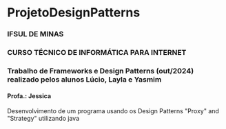 # ProjetoDesignPatterns
### IFSUL DE MINAS
### CURSO TÉCNICO DE INFORMÁTICA PARA INTERNET
### Trabalho de Frameworks e Design Patterns (out/2024) realizado pelos alunos Lúcio, Layla e Yasmim
#### Profa.: Jessica

Desenvolvimento de um programa usando os Design Patterns "Proxy" and "Strategy" utilizando java
